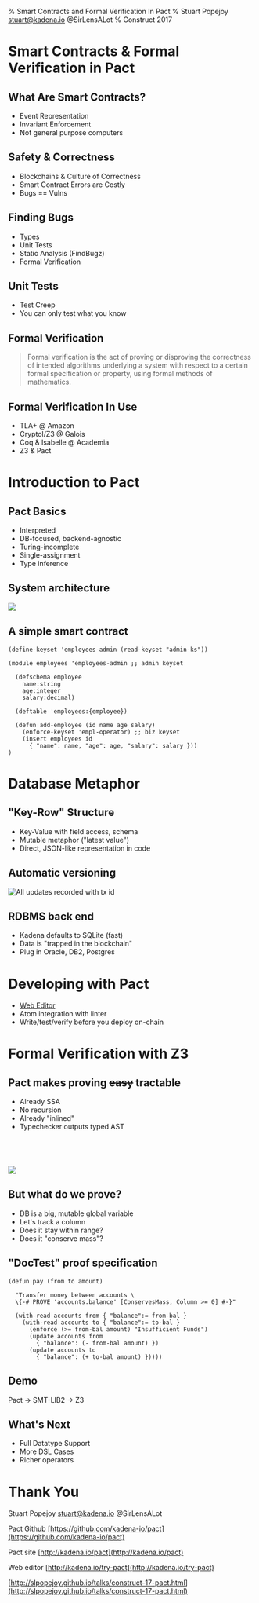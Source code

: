 % Smart Contracts and Formal Verification In Pact
% Stuart Popejoy stuart@kadena.io @SirLensALot
% Construct 2017

# Smart Contracts & Formal Verification in Pact

## What Are Smart Contracts?

- Event Representation
- Invariant Enforcement
- Not general purpose computers

## Safety & Correctness

- Blockchains & Culture of Correctness
- Smart Contract Errors are Costly
- Bugs == Vulns

## Finding Bugs

- Types
- Unit Tests
- Static Analysis (FindBugz)
- Formal Verification

## Unit Tests

- Test Creep
- You can only test what you know

## Formal Verification

> Formal verification is the act of proving or disproving the correctness of intended algorithms underlying a system with respect to a certain formal specification or property, using formal methods of mathematics.


## Formal Verification In Use

- TLA+ @ Amazon
- Cryptol/Z3 @ Galois
- Coq & Isabelle @ Academia
- Z3 & Pact


# Introduction to Pact

## Pact Basics

- Interpreted
- DB-focused, backend-agnostic
- Turing-incomplete
- Single-assignment
- Type inference

## System architecture

![](img/pact/pact-system-diagram.png)

## A simple smart contract

```{.commonlisp}
(define-keyset 'employees-admin (read-keyset "admin-ks"))

(module employees 'employees-admin ;; admin keyset

  (defschema employee
    name:string
    age:integer
    salary:decimal)

  (deftable 'employees:{employee})

  (defun add-employee (id name age salary)
    (enforce-keyset 'empl-operator) ;; biz keyset
    (insert employees id
      { "name": name, "age": age, "salary": salary }))
)
```

# Database Metaphor

## "Key-Row" Structure

- Key-Value with field access, schema
- Mutable metaphor ("latest value")
- Direct, JSON-like representation in code

## Automatic versioning

![All updates recorded with tx id](img/pact/pact-versioned-db.png)

## RDBMS back end

- Kadena defaults to SQLite (fast)
- Data is "trapped in the blockchain"
- Plug in Oracle, DB2, Postgres

# Developing with Pact

- [Web Editor](http://kadena.io/try-pact)
- Atom integration with linter
- Write/test/verify before you deploy on-chain

# Formal Verification with Z3

## Pact makes proving ~~easy~~ tractable

- Already SSA
- No recursion
- Already "inlined"
- Typechecker outputs typed AST

## &nbsp;

![](img/pact/pactToZ3-1000.png)

## But what do we prove?

- DB is a big, mutable global variable
- Let's track a column
- Does it stay within range?
- Does it "conserve mass"?

## "DocTest" proof specification

```{.commonlisp}
(defun pay (from to amount)

  "Transfer money between accounts \
  \{-# PROVE 'accounts.balance' [ConservesMass, Column >= 0] #-}"

  (with-read accounts from { "balance":= from-bal }
    (with-read accounts to { "balance":= to-bal }
      (enforce (>= from-bal amount) "Insufficient Funds")
      (update accounts from
        { "balance": (- from-bal amount) })
      (update accounts to
        { "balance": (+ to-bal amount) }))))
```

## Demo

Pact -> SMT-LIB2 -> Z3

## What's Next

- Full Datatype Support
- More DSL Cases
- Richer operators

# Thank You

Stuart Popejoy stuart@kadena.io @SirLensALot

Pact Github [https://github.com/kadena-io/pact](https://github.com/kadena-io/pact)

Pact site [http://kadena.io/pact](http://kadena.io/pact)

Web editor [http://kadena.io/try-pact](http://kadena.io/try-pact)

[http://slpopejoy.github.io/talks/construct-17-pact.html](http://slpopejoy.github.io/talks/construct-17-pact.html)
